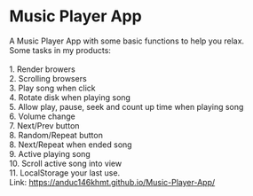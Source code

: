 # Music Player App
A Music Player App with some basic functions to help you relax.
<br/>
Some tasks in my products:<br/> 
 <br/>   1. Render browers
  <br/>  2. Scrolling browsers
    <br/>3. Play song when click
  <br/>  4. Rotate disk when playing song
  <br/>  5. Allow play, pause, seek and count up time when playing song
 <br/>   6. Volume change
 <br/>   7. Next/Prev button
<br/>    8. Random/Repeat button
<br/>    8. Next/Repeat when ended song
 <br/>   9. Active playing song
<br/>    10. Scroll active song into view
<br/>    11. LocalStorage your last use.
<br/>Link: https://anduc146khmt.github.io/Music-Player-App/
